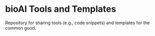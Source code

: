 # bioAI Tools and Templates

Repository for sharing tools (e.g., code snippets) and templates for the common good.
